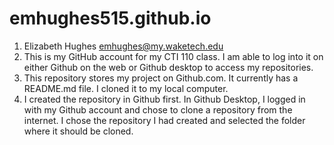 # emhughes515.github.io
1. Elizabeth Hughes emhughes@my.waketech.edu
2. This is my GitHub account for my CTI 110 class. I am able to log into it on either Github on the web or Github desktop to access my repositories.
3. This repository stores my project on Github.com. It currently has a README.md file. I cloned it to my local computer.
4. I created the repository in Github first. In Github Desktop, I logged in with my Github account and chose to clone a repository from the internet. I chose the repository I had created and selected the folder where it should be cloned.
